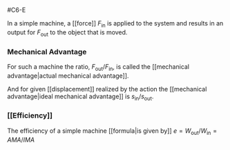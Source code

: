 #C6-E 

In a simple machine, a [[force]] $F_{\text{in}}$ is applied to the system and results in an output for $F_{\text{out}}$ to the object that is moved. 

### Mechanical Advantage
For such a machine the ratio, $F_{\text{out}} / F_{\text{in}}$, is called the [[mechanical advantage|actual mechanical advantage]].

And for given [[displacement]] realized by the action the [[mechanical advantage|ideal mechanical advantage]] is $s_{\text{in}} / s_{\text{out}}$.

### [[Efficiency]]
The efficiency of a simple machine [[formula|is given by]] $e={W_{\text{out}} / W_{\text{in}}}={AMA/IMA}$

